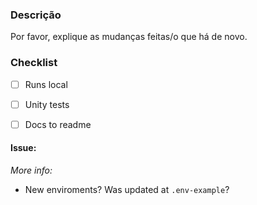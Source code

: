 ### Descrição
Por favor, explique as mudanças feitas/o que há de novo.

### Checklist
- [ ] Runs local
- [ ] Unity tests
- [ ] Docs to readme


#### Issue:

*More info:*
- New enviroments? Was updated at `.env-example`? 
